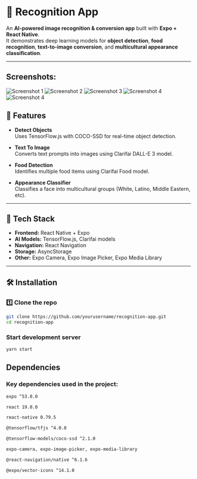 # 🤖 Recognition App

An **AI-powered image recognition & conversion app** built with **Expo + React Native**.  
It demonstrates deep learning models for **object detection**, **food recognition**, **text-to-image conversion**, and **multicultural appearance classification**.

---
## Screenshots:

![Screenshot 1](./assets/screenshots/screenshot-1.jpg) ![Screenshot 2](./assets/screenshots/screenshot-2.jpg) ![Screenshot 3](./assets/screenshots/screenshot-3.jpg) ![Screenshot 4](./assets/screenshots/screenshot-4.jpg) ![Screenshot 4](./assets/screenshots/screenshot-5.jpg)


## 📱 Features

- **Detect Objects**  
  Uses TensorFlow.js with COCO-SSD for real-time object detection.

- **Text To Image**  
  Converts text prompts into images using Clarifai DALL-E 3 model.

- **Food Detection**  
  Identifies multiple food items using Clarifai Food model.

- **Appearance Classifier**  
  Classifies a face into multicultural groups (White, Latino, Middle Eastern, etc).

---

## 🚀 Tech Stack

- **Frontend:** React Native + Expo  
- **AI Models:** TensorFlow.js, Clarifai models  
- **Navigation:** React Navigation  
- **Storage:** AsyncStorage  
- **Other:** Expo Camera, Expo Image Picker, Expo Media Library  

---

## 🛠 Installation

### 1️⃣ Clone the repo
```bash
git clone https://github.com/yourusername/recognition-app.git
cd recognition-app
```

### Start development server

```bash 
yarn start
```


## Dependencies

### Key dependencies used in the project:

```bash
expo ^53.0.0

react 19.0.0

react-native 0.79.5

@tensorflow/tfjs ^4.0.0

@tensorflow-models/coco-ssd ^2.1.0

expo-camera, expo-image-picker, expo-media-library

@react-navigation/native ^6.1.6

@expo/vector-icons ^14.1.0
```
